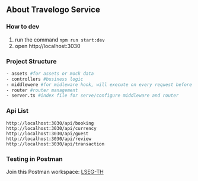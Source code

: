 ## About Travelogo Service

### How to dev

1. run the command `npm run start:dev`
2. open http://localhost:3030

### Project Structure

```bash
- assets #for assets or mock data
- controllers #business logic
- middlewere #for midleware hook, will execute on every request before go to router
- router #router management
- server.ts #index file for serve/configure middleware and router
```

### Api List

```
http://localhost:3030/api/booking
http://localhost:3030/api/currency
http://localhost:3030/api/guest
http://localhost:3030/api/review
http://localhost:3030/api/transaction
```

### Testing in Postman
Join this Postman workspace:
[LSEG-TH](https://app.getpostman.com/join-team?invite_code=87fbfa66b16956a929013677f23e7894&target_code=55f4e2a3100a027658ec308613405922)
